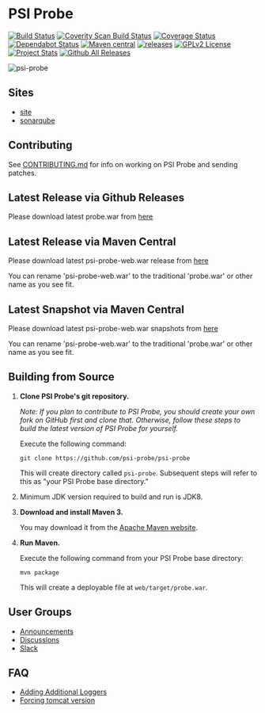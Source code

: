 # PSI Probe

[![Build Status](https://travis-ci.org/psi-probe/psi-probe.svg?branch=master)](https://travis-ci.org/psi-probe/psi-probe)
[![Coverity Scan Build Status](https://scan.coverity.com/projects/11611/badge.svg)](https://scan.coverity.com/projects/11611)
[![Coverage Status](https://coveralls.io/repos/github/psi-probe/psi-probe/badge.svg?branch=master)](https://coveralls.io/github/psi-probe/psi-probe?branch=master)
[![Dependabot Status](https://api.dependabot.com/badges/status?host=github&repo=psi-probe/psi-probe)](https://dependabot.com)
[![Maven central](https://maven-badges.herokuapp.com/maven-central/com.github.psi-probe/psi-probe-web/badge.svg)](https://maven-badges.herokuapp.com/maven-central/com.github.psi-probe/psi-probe-web)
[![releases](http://github-release-version.herokuapp.com/github/psi-probe/psi-probe/release.svg?style=flat)](https://github.com/psi-probe/psi-probe/releases/download/psi-probe-3.3.0/probe.war)
[![GPLv2 License](https://img.shields.io/badge/license-GPLv2-green.svg)](https://www.gnu.org/licenses/old-licenses/gpl-2.0.html)
[![Project Stats](https://www.openhub.net/p/psi-probe/widgets/project_thin_badge.gif)](https://www.openhub.net/p/psi-probe)
[![Github All Releases](https://img.shields.io/github/downloads/psi-probe/psi-probe/total.svg)]()

![psi-probe](src/site/resources/images/psi-probe-banner.jpg)

## Sites ##

* [site](https://psi-probe.github.io/psi-probe/)
* [sonarqube](https://sonarqube.com/dashboard/index?id=com.github.psi-probe:psi-probe)

## Contributing ##

See [CONTRIBUTING.md](CONTRIBUTING.md) for info on working on PSI Probe and sending patches.

## Latest Release via Github Releases ##

Please download latest probe.war from [here](https://github.com/psi-probe/psi-probe/releases/download/psi-probe-3.3.0/probe.war)

## Latest Release via Maven Central ##

Please download latest psi-probe-web.war release from [here](https://oss.sonatype.org/content/repositories/releases/com/github/psi-probe/psi-probe-web/)

You can rename 'psi-probe-web.war' to the traditional 'probe.war' or other name as you see fit.

## Latest Snapshot via Maven Central ##

Please download latest psi-probe-web.war snapshots from [here](https://oss.sonatype.org/content/repositories/snapshots/com/github/psi-probe/psi-probe-web/)

You can rename 'psi-probe-web.war' to the traditional 'probe.war' or other name as you see fit.

## Building from Source ##

1.  **Clone PSI Probe's git repository.**

    *Note: If you plan to contribute to PSI Probe, you should create your own fork on GitHub first and clone that.  Otherwise, follow these steps to build the latest version of PSI Probe for yourself.*

    Execute the following command:

        git clone https://github.com/psi-probe/psi-probe

    This will create directory called `psi-probe`. Subsequent steps will refer to this as "your PSI Probe base directory."

2.  Minimum JDK version required to build and run is JDK8.

3.  **Download and install Maven 3.**

    You may download it from the [Apache Maven website](https://maven.apache.org/download.cgi).

4.  **Run Maven.**

    Execute the following command from your PSI Probe base directory:

        mvn package

    This will create a deployable file at `web/target/probe.war`.

## User Groups

* [Announcements](https://groups.google.com/forum/#!forum/psi-probe)
* [Discussions](https://groups.google.com/forum/#!forum/psi-probe-discuss)
* [Slack](https://psi-probe.slack.com/)

## FAQ

* [Adding Additional Loggers](https://github.com/psi-probe/psi-probe/wiki/Adding-Additional-Loggers)
* [Forcing tomcat version](https://github.com/psi-probe/psi-probe/wiki/Troubleshooting#error-on-first-request)
